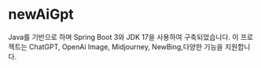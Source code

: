 # newAiGpt

Java를 기반으로 하며 Spring Boot 3와 JDK 17을 사용하여 구축되었습니다. 이 프로젝트는 ChatGPT, OpenAi Image, Midjourney, NewBing,다양한 기능을 지원합니다.
